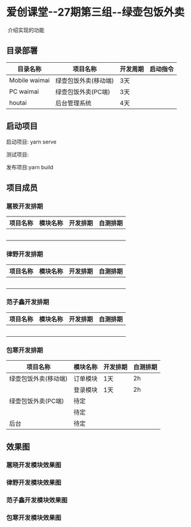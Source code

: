 # 爱创课堂--27期第三组--绿壶包饭外卖

​	介绍实现的功能

## 目录部署

| 目录名称      | 项目名称             | 开发周期 | 启动指令 |
| ------------- | -------------------- | -------- | -------- |
| Mobile waimai | 绿壶包饭外卖(移动端) | 3天      |          |
| PC waimai     | 绿壶包饭外卖(PC端)   | 3天      |          |
| houtai        | 后台管理系统         | 4天      |          |

## 启动项目

启动项目: yarn serve

测试项目:

发布项目:yarn build

## 项目成员

### 扈筱开发排期

| 项目名称 | 模块名称 | 开发排期 | 自测排期 |
| -------- | -------- | -------- | -------- |
|          |          |          |          |
|          |          |          |          |
|          |          |          |          |
|          |          |          |          |
|          |          |          |          |

### 律野开发排期

| 项目名称 | 模块名称 | 开发排期 | 自测排期 |
| -------- | -------- | -------- | -------- |
|          |          |          |          |
|          |          |          |          |
|          |          |          |          |
|          |          |          |          |
|          |          |          |          |

### 范子鑫开发排期

| 项目名称 | 模块名称 | 开发排期 | 自测排期 |
| -------- | -------- | -------- | -------- |
|          |          |          |          |
|          |          |          |          |
|          |          |          |          |
|          |          |          |          |
|          |          |          |          |

### 包寒开发排期

| 项目名称             | 模块名称 | 开发排期 | 自测排期 |
| -------------------- | -------- | -------- | -------- |
| 绿壶包饭外卖(移动端) | 订单模块 | 1天      | 2h       |
|                      | 登录模块 | 1天      | 2h       |
| 绿壶包饭外卖(PC端)   | 待定     |          |          |
|                      | 待定     |          |          |
| 后台                 | 待定     |          |          |

## 效果图

### 扈晓开发模块效果图

### 律野开发模块效果图

### 范子鑫开发模块效果图

### 包寒开发模块效果图





